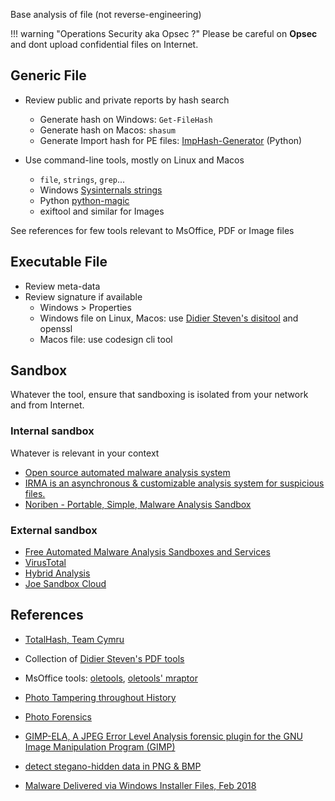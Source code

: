 
Base analysis of file (not reverse-engineering)

!!! warning "Operations Security aka Opsec ?"
    Please be careful on **Opsec** and dont upload confidential files on Internet.

## Generic File

* Review public and private reports by hash search
    * Generate hash on Windows: `Get-FileHash`
    * Generate hash on Macos: `shasum`
    * Generate Import hash for PE files: [ImpHash-Generator](https://github.com/Neo23x0/ImpHash-Generator) (Python)

* Use command-line tools, mostly on Linux and Macos
    * `file`, `strings`, `grep`...
    * Windows [Sysinternals strings](https://docs.microsoft.com/en-us/sysinternals/downloads/strings)
    * Python [python-magic](https://pypi.org/project/python-magic/)
    * exiftool and similar for Images

See references for few tools relevant to MsOffice, PDF or Image files

## Executable File

* Review meta-data
* Review signature if available
    * Windows > Properties
    * Windows file on Linux, Macos: use [Didier Steven's disitool](https://blog.didierstevens.com/2008/01/11/the-case-of-the-missing-digital-signatures-tab/) and openssl
    * Macos file: use codesign cli tool

## Sandbox

Whatever the tool, ensure that sandboxing is isolated from your network and from Internet.

### Internal sandbox

Whatever is relevant in your context

* [Open source automated malware analysis system](https://cuckoosandbox.org)
* [IRMA is an asynchronous & customizable analysis system for suspicious files.](https://github.com/quarkslab/irma)
* [Noriben - Portable, Simple, Malware Analysis Sandbox ](https://github.com/Rurik/Noriben)

### External sandbox

* [Free Automated Malware Analysis Sandboxes and Services](https://zeltser.com/automated-malware-analysis/)
* [VirusTotal](https://www.virustotal.com/)
* [Hybrid Analysis](https://www.hybrid-analysis.com)
* [Joe Sandbox Cloud](https://www.joesandbox.com)

## References

* [TotalHash, Team Cymru](https://totalhash.cymru.com/)

* Collection of [Didier Steven's PDF tools](https://blog.didierstevens.com/programs/pdf-tools/)
* MsOffice tools: [oletools](https://github.com/decalage2/oletools), [oletools' mraptor](https://github.com/decalage2/oletools/wiki/mraptor)

* [Photo Tampering throughout History](http://pth.izitru.com)
* [Photo Forensics](https://29a.ch/photo-forensics/)
* [GIMP-ELA, A JPEG Error Level Analysis forensic plugin for the GNU Image Manipulation Program (GIMP)](https://github.com/sentenza/GIMP-ELA)
* [detect stegano-hidden data in PNG & BMP](https://github.com/zed-0xff/zsteg)

* [Malware Delivered via Windows Installer Files, Feb 2018](https://isc.sans.edu/diary/Malware+Delivered+via+Windows+Installer+Files/23349)
